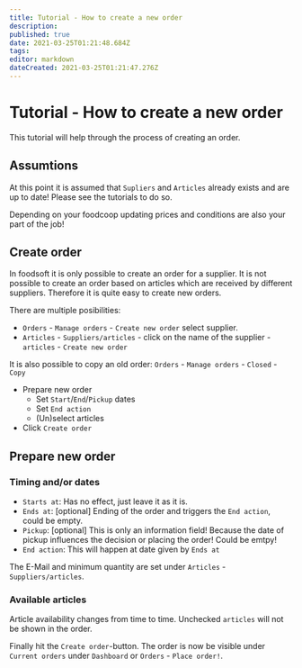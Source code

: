```yaml
---
title: Tutorial - How to create a new order
description: 
published: true
date: 2021-03-25T01:21:48.684Z
tags: 
editor: markdown
dateCreated: 2021-03-25T01:21:47.276Z
---
```


# Tutorial - How to create a new order
This tutorial will help through the process of creating an order.

## Assumtions
At this point it is assumed that `Supliers` and `Articles` already exists and are up to date! Please see the tutorials to do so.

Depending on your foodcoop updating prices and conditions are also your part of the job!

## Create order
In foodsoft it is only possible to create an order for a supplier. It is not possible to create an order based on articles which are received by different suppliers. Therefore it is quite easy to create new orders.

There are multiple posibilities:
- `Orders` - `Manage orders` - `Create new order` select supplier.
- `Articles` - `Suppliers/articles` - click on the name of the supplier - `articles` - `Create new order`

It is also possible to copy an old order: `Orders` - `Manage orders` - `Closed` - `Copy`
- Prepare new order
  - Set `Start`/`End`/`Pickup` dates
  - Set `End action`
  - (Un)select articles
- Click `Create order`

## Prepare new order
### Timing and/or dates
- `Starts at`: Has no effect, just leave it as it is.
- `Ends at`: [optional] Ending of the order and triggers the `End action`, could be empty.
- `Pickup`: [optional] This is only an information field! Because the date of pickup influences the decision or placing the order! Could be emtpy!
- `End action`: This will happen at date given by `Ends at`

The E-Mail and minimum quantity are set under `Articles` - `Suppliers/articles`.

### Available articles
Article availability changes from time to time. Unchecked `articles` will not be shown in the order.

Finally hit the `Create order`-button. The order is now be visible under `Current orders` under `Dashboard` or `Orders` - `Place order!`.